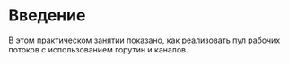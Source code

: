 # Введение

В этом практическом занятии показано, как реализовать пул рабочих потоков с использованием горутин и каналов.
